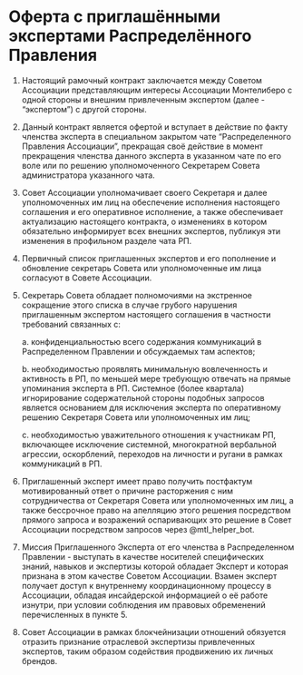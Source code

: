 # Оферта с приглашёнными экспертами Распределённого Правления

1. Настоящий рамочный контракт заключается между Советом Ассоциации представляющим интересы Ассоциации Монтелиберо с
   одной стороны и внешним привлеченным экспертом (далее - “экспертом”) с другой стороны.


2. Данный контракт является офертой и вступает в действие по факту членства эксперта в специальном закрытом чате
   “Распределенного Правления Ассоциации”, прекращая своё действие в момент прекращения членства данного эксперта в
   указанном чате по его воле или по решению уполномоченного Секретарем Совета администратора указанного чата.


3. Совет Ассоциации уполномачивает своего Секретаря и далее уполномоченных им лиц на обеспечение исполнения настоящего
   соглашения и его оперативное исполнение, а также обеспечивает актуализацию настоящего контракта, о изменениях в
   котором обязательно информирует всех внешних экспертов, публикуя эти изменения в профильном разделе чата РП.


4. Первичный список приглашенных экспертов и его пополнение и обновление секретарь Совета или уполномоченные им лица
   согласуют в Совете Ассоциации.


5. Секретарь Совета обладает полномочиями на экстренное сокращение этого списка в случае грубого нарушения приглашенным
   экспертом настоящего соглашения в частности требований связанных с:

   a. конфиденциальностью всего содержания коммуникаций в Распределенном Правлении и обсуждаемых там аспектов;

   b. необходимостью проявлять минимальную вовлеченность и активность в РП, по меньшей мере требующую отвечать на прямые
   упоминания эксперта в РП. Системное (более квартала) игнорирование содержательной стороны подобных запросов является
   основанием для исключения эксперта по оперативному решению Секретаря Совета или уполномоченных им лиц;

   c. необходимостью уважительного отношения к участникам РП, включающее исключение системной, многократной вербальной
   агрессии, оскорблений, переходов на личности и ругани в рамках коммуникаций в РП.


6. Приглашенный эксперт имеет право получить постфактум мотивированный ответ о причине расторжения с ним сотрудничества
   от Секретаря Совета или уполномоченных им лиц, а также бессрочное право на апелляцию этого решения посредством
   прямого запроса и возражений оспаривающих это решение в Совет Ассоциации посредством запросов через @mtl_helper_bot.


7. Миссия Приглашенного Эксперта от его членства в Распределенном Правлении - выступать в качестве носителей
   специфических знаний, навыков и экспертизы которой обладает Эксперт и которая признана в этом качестве Советом
   Ассоциации. Взамен эксперт получает доступ к внутреннему координационному процессу в Ассоциации, обладая инсайдерской
   информацией о её работе изнутри, при условии соблюдения им правовых обременений перечисленных в пункте 5.


8. Совет Ассоциации в рамках блокчейнизации отношений обязуется отразить признание отраслевой экспертизы привлеченных
   экспертов, таким образом содействия продвижению их личных брендов. 

